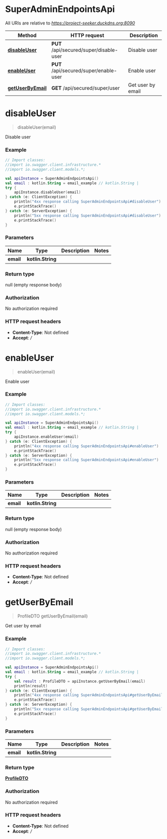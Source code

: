 # SuperAdminEndpointsApi

All URIs are relative to *https://project-seeker.duckdns.org:8090*

Method | HTTP request | Description
------------- | ------------- | -------------
[**disableUser**](SuperAdminEndpointsApi.md#disableUser) | **PUT** /api/secured/super/disable-user | Disable user
[**enableUser**](SuperAdminEndpointsApi.md#enableUser) | **PUT** /api/secured/super/enable-user | Enable user
[**getUserByEmail**](SuperAdminEndpointsApi.md#getUserByEmail) | **GET** /api/secured/super/user | Get user by email

<a name="disableUser"></a>
# **disableUser**
> disableUser(email)

Disable user

### Example
```kotlin
// Import classes:
//import io.swagger.client.infrastructure.*
//import io.swagger.client.models.*;

val apiInstance = SuperAdminEndpointsApi()
val email : kotlin.String = email_example // kotlin.String | 
try {
    apiInstance.disableUser(email)
} catch (e: ClientException) {
    println("4xx response calling SuperAdminEndpointsApi#disableUser")
    e.printStackTrace()
} catch (e: ServerException) {
    println("5xx response calling SuperAdminEndpointsApi#disableUser")
    e.printStackTrace()
}
```

### Parameters

Name | Type | Description  | Notes
------------- | ------------- | ------------- | -------------
 **email** | **kotlin.String**|  |

### Return type

null (empty response body)

### Authorization

No authorization required

### HTTP request headers

 - **Content-Type**: Not defined
 - **Accept**: */*

<a name="enableUser"></a>
# **enableUser**
> enableUser(email)

Enable user

### Example
```kotlin
// Import classes:
//import io.swagger.client.infrastructure.*
//import io.swagger.client.models.*;

val apiInstance = SuperAdminEndpointsApi()
val email : kotlin.String = email_example // kotlin.String | 
try {
    apiInstance.enableUser(email)
} catch (e: ClientException) {
    println("4xx response calling SuperAdminEndpointsApi#enableUser")
    e.printStackTrace()
} catch (e: ServerException) {
    println("5xx response calling SuperAdminEndpointsApi#enableUser")
    e.printStackTrace()
}
```

### Parameters

Name | Type | Description  | Notes
------------- | ------------- | ------------- | -------------
 **email** | **kotlin.String**|  |

### Return type

null (empty response body)

### Authorization

No authorization required

### HTTP request headers

 - **Content-Type**: Not defined
 - **Accept**: */*

<a name="getUserByEmail"></a>
# **getUserByEmail**
> ProfileDTO getUserByEmail(email)

Get user by email

### Example
```kotlin
// Import classes:
//import io.swagger.client.infrastructure.*
//import io.swagger.client.models.*;

val apiInstance = SuperAdminEndpointsApi()
val email : kotlin.String = email_example // kotlin.String | 
try {
    val result : ProfileDTO = apiInstance.getUserByEmail(email)
    println(result)
} catch (e: ClientException) {
    println("4xx response calling SuperAdminEndpointsApi#getUserByEmail")
    e.printStackTrace()
} catch (e: ServerException) {
    println("5xx response calling SuperAdminEndpointsApi#getUserByEmail")
    e.printStackTrace()
}
```

### Parameters

Name | Type | Description  | Notes
------------- | ------------- | ------------- | -------------
 **email** | **kotlin.String**|  |

### Return type

[**ProfileDTO**](ProfileDTO.md)

### Authorization

No authorization required

### HTTP request headers

 - **Content-Type**: Not defined
 - **Accept**: */*

